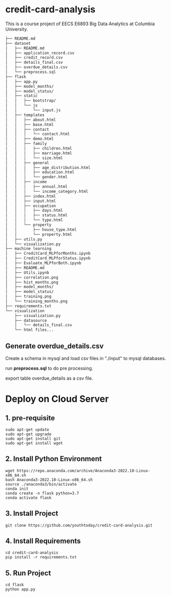 # credit-card-analysis
This is a course project of EECS E6893 Big Data Analytics at Columbia University.
```txt
├── README.md
├── dataset
│   ├── README.md
│   ├── application_record.csv
│   ├── credit_record.csv
│   ├── details_final.csv
│   ├── overdue_details.csv
│   └── preprocess.sql
├── flask
│   ├── app.py
│   ├── model_months/
│   ├── model_status/
│   ├── static
│   │   ├── bootstrap/
│   │   └── js
│   │       └── input.js
│   ├── templates
│   │   ├── about.html
│   │   ├── base.html
│   │   ├── contact
│   │   │   └── contact.html
│   │   ├── demo.html
│   │   ├── family
│   │   │   ├── children.html
│   │   │   ├── marriage.html
│   │   │   └── size.html
│   │   ├── general
│   │   │   ├── age_distribution.html
│   │   │   ├── education.html
│   │   │   └── gender.html
│   │   ├── income
│   │   │   ├── annual.html
│   │   │   └── income_category.html
│   │   ├── index.html
│   │   ├── input.html
│   │   ├── occupation
│   │   │   ├── days.html
│   │   │   ├── status.html
│   │   │   └── type.html
│   │   └── property
│   │       ├── house_type.html
│   │       └── property.html
│   ├── utils.py
│   └── visualization.py
├── machine learning
│   ├── CreditCard_MLPforMonths.ipynb
│   ├── CreditCard_MLPforStatus.ipynb
│   ├── Evaluate_MLPforBoth.ipynb
│   ├── README.md
│   ├── Utils.ipynb
│   ├── correlation.png
│   ├── hist_months.png
│   ├── model_months/
│   ├── model_status/
│   ├── training.png
│   └── training_months.png
├── requirements.txt
└── visualization
    ├── visualization.py
    ├── datasource
    │   └── details_final.csv
    └── html files...
```

## Generate overdue_details.csv
Create a schema in mysql and load csv files in "./input" to mysql databases.

run **preprocess.sql** to do pre processing. 

export table overdue_details as a csv file.


# Deploy on Cloud Server
## 1. pre-requisite
```shell
sudo apt-get update
sudo apt-get upgrade
sudo apt-get install git
sudo apt-get install wget
```
## 2. Install Python Environment
```shell
wget https://repo.anaconda.com/archive/Anaconda3-2022.10-Linux-x86_64.sh
bash Anaconda3-2022.10-Linux-x86_64.sh
source ./anaconda3/bin/activate 
conda init
conda create -n flask python=3.7
conda activate flask
```
## 3. Install Project
```shell
git clone https://github.com/youthtoday/credit-card-analysis.git
```
## 4. Install Requirements
```
cd credit-card-analysis
pip install -r requirements.txt 
```
## 5. Run Project
```shell
cd flask
python app.py
```

